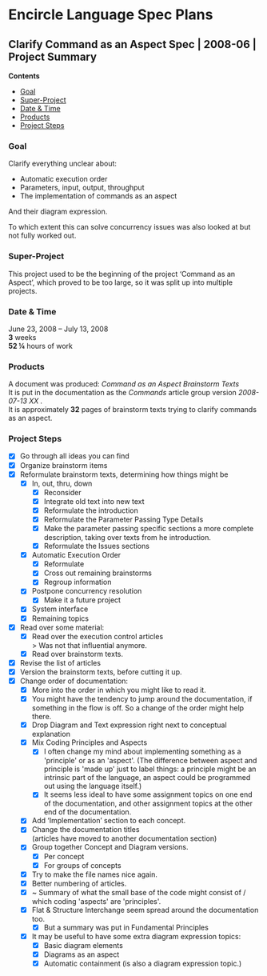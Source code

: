 ﻿Encircle Language Spec Plans
============================

Clarify Command as an Aspect Spec | 2008-06 | Project Summary
-------------------------------------------------------------

__Contents__

- [Goal](#goal)
- [Super-Project](#super-project)
- [Date & Time](#date--time)
- [Products](#products)
- [Project Steps](#project-steps)

### Goal

Clarify everything unclear about:

- Automatic execution order
- Parameters, input, output, throughput 
- The implementation of commands as an aspect

And their diagram expression.

To which extent this can solve concurrency issues was also looked at but not fully worked out.

### Super-Project

This project used to be the beginning of the project ‘Command as an Aspect’, which proved to be too large, so it was split up into multiple projects.

### Date & Time

June 23, 2008 – July 13, 2008  
__3__ weeks  
__52 ¼__ hours of work

### Products

A document was produced: *Command as an Aspect Brainstorm Texts*  
It is put in the documentation as the *Commands*  article group version *2008-07-13 XX .*  
It is approximately __32__ pages of brainstorm texts trying to clarify commands as an aspect.

### Project Steps

- [x] Go through all ideas you can find
- [x] Organize brainstorm items
- [x] Reformulate brainstorm texts, determining how things might be
    - [x] In, out, thru, down
        - [x] Reconsider
        - [x] Integrate old text into new text
        - [x] Reformulate the introduction
        - [x] Reformulate the Parameter Passing Type Details
        - [x] Make the parameter passing specific sections a more complete description, taking over texts from he introduction.
        - [x] Reformulate the Issues sections
    - [x] Automatic Execution Order
        - [x] Reformulate
        - [x] Cross out remaining brainstorms
        - [x] Regroup information
    - [x] Postpone concurrency resolution  
        - [x] Make it a future project
    - [x] System interface
    - [x] Remaining topics
- [x] Read over some material:
    - [x] Read over the execution control articles  
          \> Was not that influential anymore.
    - [x] Read over brainstorm texts.
- [x] Revise the list of articles
- [x] Version the brainstorm texts, before cutting it up.
- [x] Change order of documentation:
    - [x] More into the order in which you might like to read it.
    - [x] You might have the tendency to jump around the documentation, if something in the flow is off. So a change of the order might help there.
    - [x] Drop Diagram and Text expression right next to conceptual explanation
    - [x] Mix Coding Principles and Aspects
        - [x] I often change my mind about implementing something as a 'principle' or as an 'aspect'. (The difference between aspect and principle is 'made up' just to label things: a principle might be an intrinsic part of the language, an aspect could be programmed out using the language itself.)
        - [x] It seems less ideal to have some assignment topics on one end of the documentation, and other assignment topics at the other end of the documentation.
    - [x] Add ‘Implementation’ section to each concept.
    - [x] Change the documentation titles  
          (articles have moved to another documentation section)
    - [x] Group together Concept and Diagram versions.
        - [x] Per concept
        - [x] For groups of concepts
    - [x] Try to make the file names nice again.
    - [x] Better numbering of articles.
    - [x] ~ Summary of what the small base of the code might consist of / which coding 'aspects' are 'principles'.
    - [x] Flat & Structure Interchange seem spread around the documentation too.
        - [x] But a summary was put in Fundamental Principles
    - [x] It may be useful to have some extra diagram expression topics:
        - [x] Basic diagram elements
        - [x] Diagrams as an aspect
        - [x] Automatic containment (is also a diagram expression topic.)